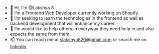 - 👋 Hi, I’m @Lakshya S
- 🌱 I’m a Frontend Web Developer currently working on Shopify.
- 👀 I’m seeking to learn the technologies in the frontend as well as backend development that will enhance my career. 
- 💞️ I’m would like to help others in everyway they need help in and also expects the same from them.
- 📫 You can reach me at slakshya826@gmail.com or search me on [linkedin](https://www.linkedin.com/in/lakshya-s-3770a4147/).

<!---
Lakshya17/Lakshya17 is a ✨ special ✨ repository because its `README.md` (this file) appears on your GitHub profile.
You can click the Preview link to take a look at your changes.
--->
